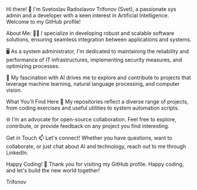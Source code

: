 Hi there! 👋
I'm Svetoslav Radoslavov Trifonov (Svet), a passionate sys admin and a developer with a keen interest in Artificial Intelligence. Welcome to my GitHub profile!

About Me:
👨‍💻 I specialize in developing robust and scalable software solutions, ensuring seamless integration between applications and systems.

🖥️ As a system administrator, I'm dedicated to maintaining the reliability and performance of IT infrastructures, implementing security measures, and optimizing processes.

🤖 My fascination with AI drives me to explore and contribute to projects that leverage machine learning, natural language processing, and computer vision.

What You'll Find Here
🚀 My repositories reflect a diverse range of projects, from coding exercises and useful utilities to system automation scripts.

🌐 I'm an advocate for open-source collaboration. Feel free to explore, contribute, or provide feedback on any project you find interesting.

Get in Touch
📫 Let's connect! Whether you have questions, want to collaborate, or just chat about AI and technology, reach out to me through LinkedIn.

Happy Coding! 🚀
Thank you for visiting my GitHub profile. Happy coding, and let's build the new world together!

Trifonov
